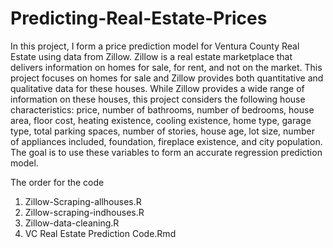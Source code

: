# Predicting-Real-Estate-Prices

In this project, I form a price prediction model for Ventura County Real Estate using data from Zillow. Zillow is a real estate marketplace that delivers information on homes for sale, for rent, and not on the market. This project focuses on homes for sale and Zillow provides both quantitative and qualitative data for these houses. While Zillow provides a wide range of information on these houses, this project considers the following house characteristics: price, number of bathrooms, number of bedrooms, house area, floor cost, heating existence, cooling existence, home type, garage type, total parking spaces, number of stories, house age, lot size, number of appliances included, foundation, fireplace existence, and city population. The goal is to use these variables to form an accurate regression prediction model.

The order for the code 

1. Zillow-Scraping-allhouses.R
2. Zillow-scraping-indhouses.R
3. Zillow-data-cleaning.R
4. VC Real Estate Prediction Code.Rmd
